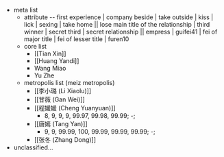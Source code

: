 - meta list
    - attribute -- first experience | company beside | take outside | kiss | lick | sexing | take home || 
lose main title of the relationship | third winner | secret third | secret relationship || 
empress | guifei41 | fei of major title | fei of lesser title | furen10
    - core list
        - [[Tian Xin]]
        - [[Huang Yandi]]
        - Wang Miao
        - Yu Zhe
    - metropolis list (meiz metropolis)
        - [[李小璐 (Li Xiaolu)]]
        - [[甘薇 (Gan Wei)]]
        - [[程媛媛 (Cheng Yuanyuan)]]
            - 8, 9, 9, 9, 99.97, 99.98, 99.99; -; 
        - [[唐嫣 (Tang Yan)]]
            - 9, 9, 99.99, 100, 99.99, 99.99, 99.99; -; 
        - [[张冬 (Zhang Dong)]]
- unclassified...
